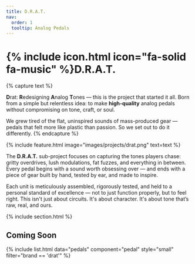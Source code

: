 ```yaml
---
title: D.R.A.T.
nav:
  order: 1
  tooltip: Analog Pedals
---
```


# {% include icon.html icon="fa-solid fa-music" %}D.R.A.T.

{% capture text %}
<!--**D**esigned for **R**aw **A**nalog **T**one-->
**D**rat: **R**edesigning **A**nalog **T**ones
 — this is the project that started it all. Born from a simple but relentless idea: to make **high-quality** analog pedals without compromising on tone, craft, or soul.

We grew tired of the flat, uninspired sounds of mass-produced gear — pedals that felt more like plastic than passion. So we set out to do it differently.
{% endcapture %}

{% include feature.html
  image="images/projects/drat.png"
  text=text
%}

The  **D.R.A.T.** sub-project focuses on capturing the tones players chase: gritty overdrives, lush modulations, fat fuzzes, and everything in between. Every pedal begins with a sound worth obsessing over — and ends with a piece of gear built by hand, tested by ear, and made to inspire.

Each unit is meticulously assembled, rigorously tested, and held to a personal standard of excellence — not to just function properly, but to feel right. This isn't just about circuits. It's about character. It's about tone that’s raw, real, and ours.

{% include section.html %}

## Coming Soon

{%
  include list.html
  data="pedals"
  component="pedal"
	style="small"
  filter="brand == 'drat'"
%}
